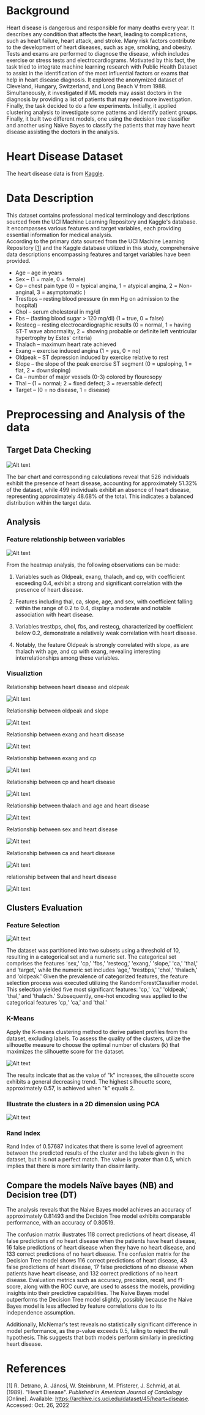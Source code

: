# Background
Heart disease is dangerous and responsible for many deaths every year. It describes any condition that affects the heart, leading to complications, such as heart failure, heart attack, and stroke. Many risk factors contribute to the development of heart diseases, such as age, smoking, and obesity. Tests and exams are performed to diagnose the disease, which includes exercise or stress tests and electrocardiograms. Motivated by this fact, the task tried to integrate machine learning research with Public Health Dataset to assist in the identification of the most influential factors or exams that help in heart disease diagnosis. It explored the anonymized dataset of Cleveland, Hungary, Switzerland, and Long Beach V from 1988. Simultaneously, it investigated if ML models may assist doctors in the diagnosis by providing a list of patients that may need more investigation. Finally, the task decided to do a few experiments. Initially, it applied clustering analysis to investigate some patterns and identify patient groups. Finally, it built two different models, one using the decision tree classifier and another using Naïve Bayes to classify the patients that may have heart disease assisting the doctors in the analysis.


# Heart Disease Dataset
The heart disease data is from [Kaggle](https://www.kaggle.com/datasets/johnsmith88/heart-disease-dataset).

# Data Description
This dataset contains professional medical terminology and descriptions sourced from the UCI Machine Learning Repository and Kaggle's database. It encompasses various features and target variables, each providing essential information for medical analysis. 
<br>According to the primary data sourced from the UCI Machine Learning Repository [[1](#1)] and the Kaggle database utilized in this study, comprehensive data descriptions encompassing features and target variables have been provided.

* Age – age in years
* Sex – (1 = male, 0 = female)
* Cp – chest pain type (0 = typical angina, 1 = atypical angina, 2 =
Non-anginal, 3 = asymptomatic )
* Trestbps – resting blood pressure (in mm Hg on admission to the
hospital)
* Chol – serum cholestoral in mg/dl
* Fbs – (fasting blood sugar > 120 mg/dl) (1 = true, 0 = false)
* Restecg – resting electrocardiographic results (0 = normal, 1 = having ST-T wave abnormality, 2 = showing probable or definite left ventricular hypertrophy by Estes' criteria)
* Thalach – maximum heart rate achieved
* Exang – exercise induced angina (1 = yes, 0 = no)
* Oldpeak – ST depression induced by exercise relative to rest
* Slope – the slope of the peak exercise ST segment (0 = upsloping, 1 = flat, 2 = downsloping)
* Ca – number of major vessels (0-3) colored by flourosopy
* Thal – (1 = normal; 2 = fixed defect; 3 = reversable defect)
* Target – (0 = no disease, 1 = disease)

# Preprocessing and Analysis of the data
## Target Data Checking

![Alt text](images/heart_disease_target.png)

The bar chart and corresponding calculations reveal that 526 individuals exhibit the presence of heart disease, accounting for approximately 51.32% of the dataset, while 499 individuals exhibit an absence of heart disease, representing approximately 48.68% of the total. This indicates a balanced distribution within the target data.

## Analysis
### Feature relationship between variables

![Alt text](images/feature_relationship_heatmap.png)

From the heatmap analysis, the following observations can be made:

1. Variables such as Oldpeak, exang, thalach, and cp, with coefficient exceeding 0.4, exhibit a strong and significant correlation with the presence of heart disease.

2. Features including thal, ca, slope, age, and sex, with coefficient falling within the range of 0.2 to 0.4, display a moderate and notable association with heart disease.

3. Variables trestbps, chol, fbs, and restecg, characterized by coefficient below 0.2, demonstrate a relatively weak correlation with heart disease.

4. Notably, the feature Oldpeak is strongly correlated with slope, as are thalach with age, and cp with exang, revealing interesting interrelationships among these variables.

### Visualiztion
Relationship between heart disease and oldpeak

![Alt text](images/oldpeak_vs_target.png)

Relationship between oldpeak and slope

![Alt text](images/oldpeak_vs_slope.png)

Relationship between exang and heart disease

![Alt text](images/exang_vs_target.png)

Relationship between exang and cp

![Alt text](images/exang_vs_cp.png)

Relationship between cp and heart disease

![Alt text](images/cp_vs_target.png)

Relationship between thalach and age and heart disease

![Alt text](images/thalach_vs_age_vs_target.png)

Relationship between sex and heart disease

![Alt text](images/sex_vs_target.png)

Relationship between ca and heart disease

![Alt text](images/ca_vs_target.png)

relationship between thal and heart disease

![Alt text](images/thal_vs_target.png)


## Clusters Evaluation
### Feature Selection

![Alt text](images/feature_importance.png)

The dataset was partitioned into two subsets using a threshold of 10, resulting in a categorical set and a numeric set. The categorical set comprises the features 'sex,' 'cp,' 'fbs,' 'restecg,' 'exang,' 'slope,' 'ca,' 'thal,' and 'target,' while the numeric set includes 'age,' 'trestbps,' 'chol,' 'thalach,' and 'oldpeak.' Given the prevalence of categorized features, the feature selection process was executed utilizing the RandomForestClassifier model. This selection yielded five most significant features: 'cp,' 'ca,' 'oldpeak,' 'thal,' and 'thalach.' Subsequently, one-hot encoding was applied to the categorical features 'cp,' 'ca,' and 'thal.'

### K-Means 
Apply the K-means clustering method to derive patient profiles from the dataset, excluding labels. To assess the quality of the clusters, utilize the silhouette measure to choose the optimal number of clusters (k) that maximizes the silhouette score for the dataset.

![Alt text](images/silhouette_score.png)

The results indicate that as the value of "k" increases, the silhouette score exhibits a general decreasing trend. The highest silhouette score, approximately 0.57, is achieved when "k" equals 2. 

### Illustrate the clusters in a 2D dimension using PCA

![Alt text](images/pca_cluster.png)

### Rand Index
Rand Index of 0.57687 indicates that there is some level of agreement between the predicted results of the cluster and the labels given in the dataset, but it is not a perfect match. The value is greater than 0.5, which implies that there is more similarity than dissimilarity.

## Compare the models Naïve bayes (NB) and Decision tree (DT) 

The analysis reveals that the Naive Bayes model achieves an accuracy of approximately 0.81493 and the Decision Tree model exhibits comparable performance, with an accuracy of 0.80519. 

The confusion matrix illustrates 118 correct predictions of heart disease, 41 false predictions of no heart disease when the patients have heart disease, 16 false predictions of heart disease when they have no heart disease, and 133 correct predictions of no heart disease. The confusion matrix for the Decision Tree model shows 116 correct predictions of heart disease, 43 false predictions of heart disease, 17 false predictions of no disease when patients have heart disease, and 132 correct predictions of no heart disease. Evaluation metrics such as accuracy, precision, recall, and f1-score, along with the ROC curve, are used to assess the models, providing insights into their predictive capabilities. The Naive Bayes model outperforms the Decision Tree model slightly, possibly because the Naive Bayes model is less affected by feature correlations due to its independence assumption.

Additionally, McNemar's test reveals no statistically significant difference in model performance, as the p-value exceeds 0.5, failing to reject the null hypothesis. This suggests that both models perform similarly in predicting heart disease.

# References
<a id="1">[1]</a>
R. Detrano, A. Jánosi, W. Steinbrunn, M. Pfisterer, J. Schmid, at al. (1989). "Heart Disease". *Published in American Journal of Cardiology* [Online]. Available: https://archive.ics.uci.edu/dataset/45/heart+disease. Accessed: Oct. 26, 2022
